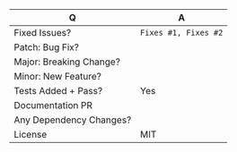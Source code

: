 <!--
Before making a PR please make sure to read our contributing guidelines
https://github.com/goonism/hyperproxy/blob/master/documentations/

For issue references: Add a comma-separated list of a [closing word](https://help.github.com/articles/closing-issues-via-commit-messages/) followed by the ticket number fixed by the PR. It should be underlined in the preview if done correctly.
-->

| Q                        | A <!--(Can use an emoji 👍) -->
| ------------------------ | ---
| Fixed Issues?            | `Fixes #1, Fixes #2` <!-- remove the (`) quotes to link the issues -->
| Patch: Bug Fix?          |
| Major: Breaking Change?  |
| Minor: New Feature?      |
| Tests Added + Pass?      | Yes
| Documentation PR         | <!-- If so, add `[skip ci]` to your commit message to skip CI -->
| Any Dependency Changes?  |
| License                  | MIT

<!-- Describe your changes below in as much detail as possible -->
